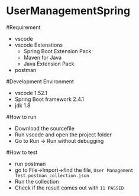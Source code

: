 # UserManagementSpring

#Requirement
- vscode
- vscode Extenstions
  * Spring Boot Extension Pack
  * Maven for Java
  * Java Extension Pack
- postman

#Development Environment
- vscode 1.52.1
- Spring Boot framework 2.4.1
- jdk 1.8

#How to run
- Download the sourcefile
- Run vscode and open the project folder
- Go to Run -> Run without debugging

#How to test
- run postman
- go to File->Import->find the file, `User Management Test.postman_collection.json`
- Run the collection
- Check if the result comes out with `11 PASSED`
